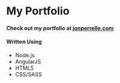 # My Portfolio

#### Check out my portfolio at [jonperrelle.com](http://www.jonperrelle.com)

#### Written Using
+ Node.js 
+ AngularJS 
+ HTML5
+ CSS/SASS
